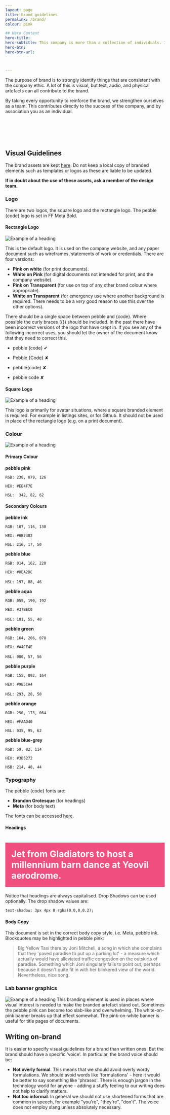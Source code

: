```yaml
---
layout: page
title: brand guidelines
permalink: /brand/
colour: pink

## Hero Content
hero-title:
hero-subtitle: This company is more than a collection of individuals. It represents an ethic that is larger than any one individual. We all contribute to it by working here. Where this ethic is presented to the outside world, we call this our brand.
hero-btn:
hero-btn-url:



---
```



The purpose of brand is to strongly identify things that are consistent with the company ethic. A lot of this is visual, but text, audio, and physical artefacts can all contribute to the brand. 

By taking every opportunity to reinforce the brand, we strengthen ourselves as a team. This contributes directly to the success of the company, and by association you as an individual. 

<br>
<br>
<br>
<br>

## Visual Guidelines

The brand assets are kept [here](https://drive.google.com/a/pebblecode.com/folderview?id=0B4mkyflO8zoEb0lwZzQxUW1hT0E&usp=sharing). Do not keep a local copy of branded elements such as templates or logos as these are liable to be updated.

**If in doubt about the use of these assets, ask a member of the design team.**

### Logo

There are two logos, the square logo and the rectangle logo. The pebble {code} logo is set in FF Meta Bold.

#### Rectangle Logo

![Example of a heading](/img/brand/pebble-logo.png)

This is the default logo. It is used on the company website, and any paper document such as wireframes, statements of work or credentials. There are four versions:

* **Pink on white** (for print documents).
* **White on Pink** (for digital documents not intended for print, and the company website).
* **Pink on Transparent** (for use on top of any other brand colour where appropriate).
* **White on Transparent** (for emergency use where another background is required. There needs to be a *very* good reason to use this over the other options).

There should be a single space between pebble and {code}. Where possible the curly braces ({}) should be included. In the past there have been incorrect versions of the logo that have crept in. If you see any of the following incorrect uses, you should let the owner of the document know that they need to correct this.

* pebble {code} ✔

* Pebble {Code} ✘

* pebble{code} ✘

* pebble code ✘


#### Square Logo

![Example of a heading](/img/brand/pebble-square-logo.png)

This logo is primarily for avatar situations, where a square branded element is required. For example in listings sites, or for Github. It should not be used in place of the rectangle logo (e.g. on a print document).

### Colour
![Example of a heading](/img/brand/pebble-colours.svg)

#### Primary Colour

**pebble pink**


`RGB: 238, 079, 126`

`HEX: #EE4F7E`

`HSL:  342, 82, 62`


#### Secondary Colours

**pebble ink**


`RGB: 107, 116, 130`

`HEX: #6B7482`

`HSL: 216, 17, 50`

​**pebble blue**


`RGB: 014, 162, 220`

`HEX: #0EA2DC`

`HSL: 197, 88, 46`
​

**pebble aqua**

`RGB: 055, 190, 192`

`HEX: #37BEC0`

`HSL: 181, 55, 48`
​

**pebble green**

`RGB: 164, 206, 078`

`HEX: #A4CE4E`

`HSL: 080, 57, 56`
​

**pebble purple**

`RGB: 155, 092, 164`

`HEX: #9B5CA4`

`HSL: 293, 28, 50`
​

**pebble orange**

`RGB: 250, 173, 064`

`HEX: #FAAD40`

`HSL: 035, 95, 62`


**pebble blue-grey**

`RGB: 59, 82, 114`

`HEX: #3B5272`

`HSB: 214, 48, 44`


### Typography

The pebble {code} fonts are:

* **Brandon Grotesque** (for headings)
* **Meta** (for body text)

The fonts can be accessed [here](https://drive.google.com/drive/u/0/folders/0B4mkyflO8zoEUFZSV2VKQ29WNjg).

#### Headings

<h1 style="background-color:#EE4F7E;color:white;padding:2vw">Jet from Gladiators to host a millennium barn dance at Yeovil aerodrome.</h1>

Notice that headings are always capitalised. Drop Shadows can be used optionally. The drop shadow values are:

`text-shadow: 3px 4px 0 rgba(0,0,0,0.2);`

#### Body Copy
This document is set in the correct body copy style, i.e. Meta, pebble ink. Blockquotes may be highlighted in pebble pink: 

> Big Yellow Taxi there by Joni Mitchell, a song in which she complains that they 'paved paradise to put up a parking lot' - a measure which actually would have alleviated traffic congestion on the outskirts of paradise. Something which Joni singularly fails to point out, perhaps because it doesn't quite fit in with her blinkered view of the world. Nevertheless, nice song. 




### Lab banner graphics

![Example of a heading](/img/brand/pebble-lab-banner-logo-pink-white-1500x500.png)
This branding element is used in places where visual interest is needed to make the branded artefact stand out. Sometimes the pebble pink can become too slab-like and overwhelming. The white-on-pink banner breaks up that effect somewhat. The pink-on-white banner is useful for title pages of documents. 

## Writing on-brand

It is easier to specify visual guidelines for a brand than written ones. But the brand should have a specific 'voice'. In particular, the brand voice should be:

* **Not overly formal**. This means that we should avoid overly wordy formulations. We should avoid words like 'formulations' - here it would be better to say something like 'phrases'. There is enough jargon in the technology world for anyone - adding a stuffy feeling to our writing does not help to clarify matters.
* **Not too informal**. In general we should not use shortened forms that are common in speech, for example "you're", "they're", "don't". The voice does not employ slang unless absolutely necessary. 




